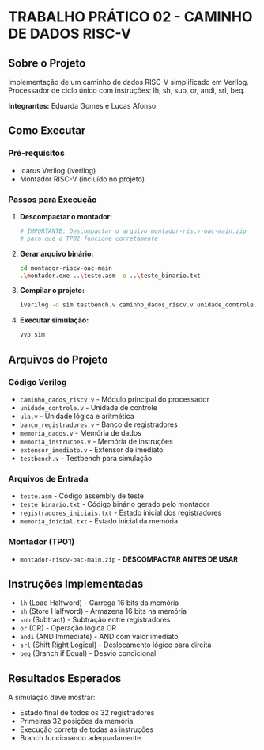 # TRABALHO PRÁTICO 02 - CAMINHO DE DADOS RISC-V

## Sobre o Projeto

Implementação de um caminho de dados RISC-V simplificado em Verilog.
Processador de ciclo único com instruções: lh, sh, sub, or, andi, srl, beq.

**Integrantes:** Eduarda Gomes e Lucas Afonso

## Como Executar

### Pré-requisitos
- Icarus Verilog (iverilog)
- Montador RISC-V (incluído no projeto)

### Passos para Execução

1. **Descompactar o montador:**
   ```bash
   # IMPORTANTE: Descompactar o arquivo montador-riscv-oac-main.zip
   # para que o TP02 funcione corretamente
   ```

2. **Gerar arquivo binário:**
   ```bash
   cd montador-riscv-oac-main
   .\montador.exe ..\teste.asm -o ..\teste_binario.txt
   ```

3. **Compilar o projeto:**
   ```bash
   iverilog -o sim testbench.v caminho_dados_riscv.v unidade_controle.v ula.v banco_registradores.v memoria_dados.v memoria_instrucoes.v extensor_imediato.v
   ```

4. **Executar simulação:**
   ```bash
   vvp sim
   ```

## Arquivos do Projeto

### Código Verilog
- `caminho_dados_riscv.v` - Módulo principal do processador
- `unidade_controle.v` - Unidade de controle
- `ula.v` - Unidade lógica e aritmética
- `banco_registradores.v` - Banco de registradores
- `memoria_dados.v` - Memória de dados
- `memoria_instrucoes.v` - Memória de instruções
- `extensor_imediato.v` - Extensor de imediato
- `testbench.v` - Testbench para simulação

### Arquivos de Entrada
- `teste.asm` - Código assembly de teste
- `teste_binario.txt` - Código binário gerado pelo montador
- `registradores_iniciais.txt` - Estado inicial dos registradores
- `memoria_inicial.txt` - Estado inicial da memória

### Montador (TP01)
- `montador-riscv-oac-main.zip` - **DESCOMPACTAR ANTES DE USAR**

## Instruções Implementadas

- `lh` (Load Halfword) - Carrega 16 bits da memória
- `sh` (Store Halfword) - Armazena 16 bits na memória
- `sub` (Subtract) - Subtração entre registradores
- `or` (OR) - Operação lógica OR
- `andi` (AND Immediate) - AND com valor imediato
- `srl` (Shift Right Logical) - Deslocamento lógico para direita
- `beq` (Branch if Equal) - Desvio condicional

## Resultados Esperados

A simulação deve mostrar:
- Estado final de todos os 32 registradores
- Primeiras 32 posições da memória
- Execução correta de todas as instruções
- Branch funcionando adequadamente
